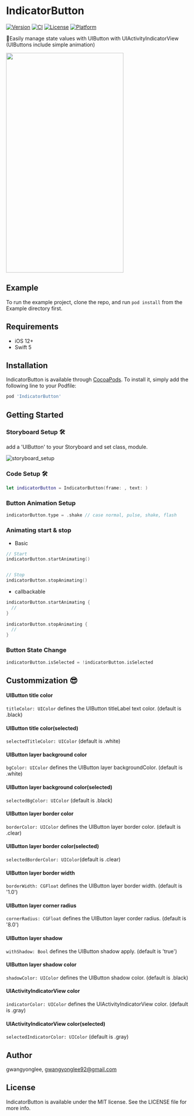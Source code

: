 # IndicatorButton
[![Version](https://img.shields.io/cocoapods/v/IndicatorButton.svg?style=flat)](https://cocoapods.org/pods/IndicatorButton)
[![CI](https://github.com/gwangyonglee/IndicatorButton/workflows/CI/badge.svg)](https://github.com/gwangyonglee/IndicatorButton/actions)
[![License](https://img.shields.io/cocoapods/l/IndicatorButton.svg?style=flat)](https://cocoapods.org/pods/IndicatorButton)
[![Platform](https://img.shields.io/cocoapods/p/IndicatorButton.svg?style=flat)](https://cocoapods.org/pods/IndicatorButton)

🧤Easily manage state values with UIButton with UIActivityIndicatorView (UIButtons include simple animation)

<img src=https://user-images.githubusercontent.com/33976758/75623856-dbbc0600-5bf1-11ea-9f8f-bedfc3f09f5c.gif width=320 height=600>





## Example

To run the example project, clone the repo, and run `pod install` from the Example directory first.

## Requirements

- iOS 12+
- Swift 5

## Installation 

IndicatorButton is available through [CocoaPods](https://cocoapods.org). To install
it, simply add the following line to your Podfile:

```ruby
pod 'IndicatorButton'
```

## Getting Started 

### Storyboard Setup 🛠

add a 'UIButton' to your Storyboard and set class, module.

![storyboard_setup](https://user-images.githubusercontent.com/33976758/75622884-6992f380-5be8-11ea-9ab3-d28fa7e4cfa4.png)

### Code Setup 🛠

```Swift 
let indicatorButton = IndicatorButton(frame: , text: )
```

### Button Animation Setup
```Swift
indicatorButton.type = .shake // case normal, pulse, shake, flash
```

### Animating start & stop 
- Basic
```Swift
// Start 
indicatorButton.startAnimating()


// Stop 
indicatorButton.stopAnimating()
```

- callbackable
```Swift
indicatorButton.startAnimating {
  //
}
		
indicatorButton.stopAnimating {
  //
}
```

### Button State Change
```Swift
indicatorButton.isSelected = !indicatorButton.isSelected
```

## Custommization 😎

#### UIButton title color
`titleColor: UIColor` defines the UIButton titleLabel text color. (default is .black)

#### UIButton title color(selected)
`selectedTitleColor: UIColor` (default is .white)

#### UIButton layer background color
`bgColor: UIColor` defines the UIButton layer backgroundColor. (default is .white)

#### UIButton layer background color(selected)
`selectedBgColor: UIColor` (default is .black)

#### UIButton layer border color
`borderColor: UIColor` defines the UIButton layer border color. (default is .clear)

#### UIButton layer border color(selected)
`selectedBorderColor: UIColor`(default is .clear)

#### UIButton layer border width 
`borderWidth: CGFloat` defines the UIButton layer border width. (default is '1.0')

#### UIButton layer corner radius 
`cornerRadius: CGFloat` defines the UIButton layer corder radius. (default is '8.0')

#### UIButton layer shadow 
`withShadow: Bool` defines the UIButton shadow apply. (default is 'true')

#### UIButton layer shadow color
`shadowColor: UIColor` defines the UIButton shadow color. (default is .black)

#### UIActivityIndicatorView color
`indicatorColor: UIColor` defines the UIActivityIndicatorView color. (default is .gray)

#### UIActivityIndicatorView color(selected)
`selectedIndicatorColor: UIColor` (default is .gray)

## Author

gwangyonglee, gwangyonglee92@gmail.com

## License

IndicatorButton is available under the MIT license. See the LICENSE file for more info.
